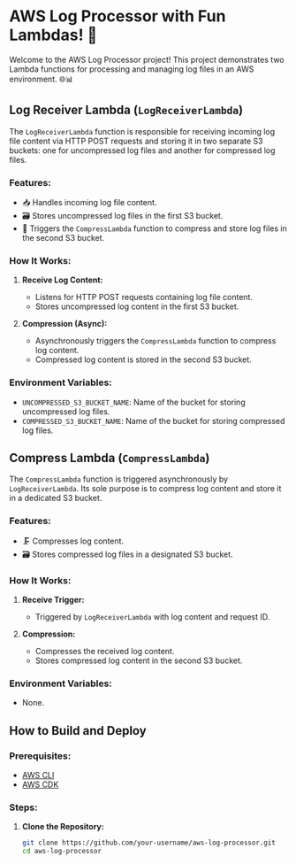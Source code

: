 # AWS Log Processor with Fun Lambdas! 🚀

Welcome to the AWS Log Processor project! This project demonstrates two Lambda functions for processing and managing log files in an AWS environment. 🌐📊

## Log Receiver Lambda (`LogReceiverLambda`)

The `LogReceiverLambda` function is responsible for receiving incoming log file content via HTTP POST requests and storing it in two separate S3 buckets: one for uncompressed log files and another for compressed log files.

### Features:
- 📥 Handles incoming log file content.
- 🗃 Stores uncompressed log files in the first S3 bucket.
- 🔄 Triggers the `CompressLambda` function to compress and store log files in the second S3 bucket.

### How It Works:
1. **Receive Log Content:**
   - Listens for HTTP POST requests containing log file content.
   - Stores uncompressed log content in the first S3 bucket.

2. **Compression (Async):**
   - Asynchronously triggers the `CompressLambda` function to compress log content.
   - Compressed log content is stored in the second S3 bucket.

### Environment Variables:
- `UNCOMPRESSED_S3_BUCKET_NAME`: Name of the bucket for storing uncompressed log files.
- `COMPRESSED_S3_BUCKET_NAME`: Name of the bucket for storing compressed log files.

## Compress Lambda (`CompressLambda`)

The `CompressLambda` function is triggered asynchronously by `LogReceiverLambda`. Its sole purpose is to compress log content and store it in a dedicated S3 bucket.

### Features:
- 🗜 Compresses log content.
- 🗃 Stores compressed log files in a designated S3 bucket.

### How It Works:
1. **Receive Trigger:**
   - Triggered by `LogReceiverLambda` with log content and request ID.

2. **Compression:**
   - Compresses the received log content.
   - Stores compressed log content in the second S3 bucket.

### Environment Variables:
- None.

## How to Build and Deploy

### Prerequisites:
- [AWS CLI](https://aws.amazon.com/cli/)
- [AWS CDK](https://docs.aws.amazon.com/cdk/latest/guide/getting_started.html)

### Steps:

1. **Clone the Repository:**
   ```bash
   git clone https://github.com/your-username/aws-log-processor.git
   cd aws-log-processor
